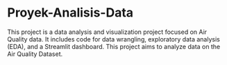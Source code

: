 # Proyek-Analisis-Data
This project is a data analysis and visualization project focused on Air Quality data. It includes code for data wrangling, exploratory data analysis (EDA), and a Streamlit dashboard. This project aims to analyze data on the Air Quality Dataset.
